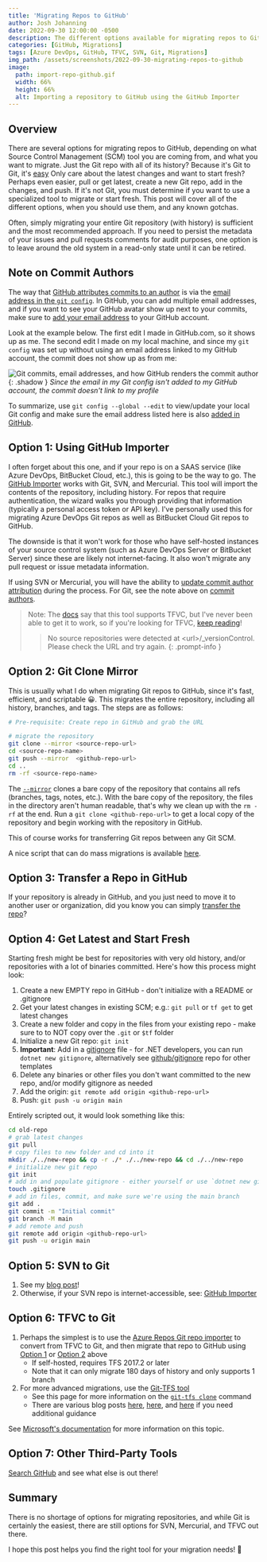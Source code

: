 ```yaml
---
title: 'Migrating Repos to GitHub'
author: Josh Johanning
date: 2022-09-30 12:00:00 -0500
description: The different options available for migrating repos to GitHub or any other Git provider
categories: [GitHub, Migrations]
tags: [Azure DevOps, GitHub, TFVC, SVN, Git, Migrations]
img_path: /assets/screenshots/2022-09-30-migrating-repos-to-github
image:
  path: import-repo-github.gif
  width: 66%
  height: 66%
  alt: Importing a repository to GitHub using the GitHub Importer
---
```


## Overview

There are several options for migrating repos to GitHub, depending on what Source Control Management (SCM) tool you are coming from, and what you want to migrate. Just the Git repo with all of its history? Because it's Git to Git, it's [easy](#option-2-git-clone-mirror) Only care about the latest changes and want to start fresh? Perhaps even easier, pull or get latest, create a new Git repo, add in the changes, and push. If it's not Git, you must determine if you want to use a specialized tool to migrate or start fresh. This post will cover all of the different options, when you should use them, and any known gotchas.

Often, simply migrating your entire Git repository (with history) is sufficient and the most recommended approach. If you need to persist the metadata of your issues and pull requests comments for audit purposes, one option is to leave around the old system in a read-only state until it can be retired.

## Note on Commit Authors

The way that [GitHub attributes commits to an author](https://docs.github.com/en/account-and-profile/setting-up-and-managing-your-personal-account-on-github/managing-email-preferences/setting-your-commit-email-address#about-commit-email-addresses) is via the [email address in the `git config`](https://docs.github.com/en/account-and-profile/setting-up-and-managing-your-personal-account-on-github/managing-email-preferences/setting-your-commit-email-address#setting-your-commit-email-address-in-git). In GitHub, you can add multiple email addresses, and if you want to see your GitHub avatar show up next to your commits, make sure to [add your email address](https://docs.github.com/en/account-and-profile/setting-up-and-managing-your-personal-account-on-github/managing-email-preferences/setting-your-commit-email-address#setting-your-commit-email-address-on-github) to your GitHub account.

Look at the example below. The first edit I made in GitHub.com, so it shows up as me. The second edit I made on my local machine, and since my `git config` was set up without using an email address linked to my GitHub account, the commit does not show up as from me:

![Git commits, email addresses, and how GitHub renders the commit author](git-config.png){: .shadow }
_Since the email in my Git config isn't added to my GitHub account, the commit doesn't link to my profile_

To summarize, use `git config --global --edit` to view/update your local Git config and make sure the email address listed here is also [added in GitHub](https://github.com/settings/emails).

## Option 1: Using GitHub Importer

I often forget about this one, and if your repo is on a SAAS service (like Azure DevOps, BitBucket Cloud, etc.), this is going to be the way to go. The [GitHub Importer](https://docs.github.com/en/get-started/importing-your-projects-to-github/importing-source-code-to-github/about-github-importer) works with Git, SVN, and Mercurial. This tool will import the contents of the repository, including history. For repos that require authentication, the wizard walks you through providing that information (typically a personal access token or API key). I've personally used this for migrating Azure DevOps Git repos as well as BitBucket Cloud Git repos to GitHub. 

The downside is that it won't work for those who have self-hosted instances of your source control system (such as Azure DevOps Server or BitBucket Server) since these are likely not internet-facing. It also won't migrate any pull request or issue metadata information.

If using SVN or Mercurial, you will have the ability to [update commit author attribution](https://docs.github.com/en/get-started/importing-your-projects-to-github/importing-source-code-to-github/updating-commit-author-attribution-with-github-importer) during the process. For Git, see the note above on [commit authors](#note-on-commit-authors).

> Note: The [docs](https://docs.github.com/en/get-started/importing-your-projects-to-github/importing-source-code-to-github/about-github-importer) say that this tool supports TFVC, but I've never been able to get it to work, so if you're looking for TFVC, [keep reading](#option-6-tfvc-to-git)!
> 
> > No source repositories were detected at \<url\>/_versionControl. Please check the URL and try again.
{: .prompt-info }

## Option 2: Git Clone Mirror

This is usually what I do when migrating Git repos to GitHub, since it's fast, efficient, and scriptable 😀. This migrates the entire repository, including all history, branches, and tags. The steps are as follows:

```bash
# Pre-requisite: Create repo in GitHub and grab the URL

# migrate the repository
git clone --mirror <source-repo-url>
cd <source-repo-name>
git push --mirror  <github-repo-url>
cd ..
rm -rf <source-repo-name>
```

The [`--mirror`](https://www.git-scm.com/docs/git-clone#Documentation/git-clone.txt---mirror) clones a bare copy of the repository that contains all refs (branches, tags, notes, etc.). With the bare copy of the repository, the files in the directory aren't human readable, that's why we clean up with the `rm -rf` at the end. Run a `git clone <github-repo-url>` to get a local copy of the repository and begin working with the repository in GitHub.

This of course works for transferring Git repos between any Git SCM.

A nice script that can do mass migrations is available [here](https://gist.github.com/dbirks/ed249df1912ec11214327a06e24d816c).

## Option 3: Transfer a Repo in GitHub

If your repository is already in GitHub, and you just need to move it to another user or organization, did you know you can simply [transfer the repo](https://docs.github.com/en/repositories/creating-and-managing-repositories/transferring-a-repository#transferring-a-repository-owned-by-your-personal-account)?

## Option 4: Get Latest and Start Fresh

Starting fresh might be best for repositories with very old history, and/or repositories with a lot of binaries committed. Here's how this process might look:

1. Create a new EMPTY repo in GitHub - don't initialize with a README or .gitignore
2. Get your latest changes in existing SCM; e.g.: `git pull` or `tf get` to get latest changes
3. Create a new folder and copy in the files from your existing repo - make sure to to NOT copy over the `.git` or `$tf` folder
4. Initialize a new Git repo: `git init`
5. **Important**: Add in a [gitignore](https://git-scm.com/docs/gitignore) file - for .NET developers, you can run `dotnet new gitignore`, alternatively see [github/gitignore](https://github.com/github/gitignore) repo for other templates
6. Delete any binaries or other files you don't want committed to the new repo, and/or modify gitignore as needed
7. Add the origin: `git remote add origin <github-repo-url>`
8. Push: `git push -u origin main`

Entirely scripted out, it would look something like this:

```bash
cd old-repo
# grab latest changes
git pull
# copy files to new folder and cd into it
mkdir ./../new-repo && cp -r ./* ./../new-repo && cd ./../new-repo
# initialize new git repo
git init
# add in and populate gitignore - either yourself or use `dotnet new gitignore`
touch .gitignore
# add in files, commit, and make sure we're using the main branch
git add .
git commit -m "Initial commit"
git branch -M main
# add remote and push
git remote add origin <github-repo-url>
git push -u origin main
```

## Option 5: SVN to Git

1. See my [blog post](https://josh-ops.com/posts/migrate-svn-to-git/)! 
2. Otherwise, if your SVN repo is internet-accessible, see: [GitHub Importer](#option-1-using-github-importer)

## Option 6: TFVC to Git

1. Perhaps the simplest is to use the [Azure Repos Git repo importer](https://learn.microsoft.com/en-us/azure/devops/repos/git/import-from-TFVC?view=azure-devops) to convert from TFVC to Git, and then migrate that repo to GitHub using [Option 1](#option-1-using-github-importer) or [Option 2](#option-2-git-clone-mirror) above
    - If self-hosted, requires TFS 2017.2 or later
    - Note that it can only migrate 180 days of history and only supports 1 branch 
2. For more advanced migrations, use the [Git-TFS tool](https://github.com/git-tfs/git-tfs)
    - See this page for more information on the [`git-tfs clone`](https://github.com/git-tfs/git-tfs/blob/master/doc/commands/clone.md) command
    - There are various blog posts [here](https://gist.github.com/AAugustine/268f7eed2043de24526b9254a0881579), [here](https://medium.com/sestek/how-to-migrate-projects-from-tfs-to-git-ff23d6b0c910), and [here](https://gitstack.com/how-to-migrate-from-tfs-to-git/) if you need additional guidance

See [Microsoft's documentation](https://learn.microsoft.com/en-us/devops/develop/git/migrate-from-tfvc-to-git) for more information on this topic.

## Option 7: Other Third-Party Tools

[Search GitHub](https://github.com/search?q=git+migrate+repo+&type=repositories) and see what else is out there! 

## Summary

There is no shortage of options for migrating repositories, and while Git is certainly the easiest, there are still options for SVN, Mercurial, and TFVC out there. 

I hope this post helps you find the right tool for your migration needs! 🥳
